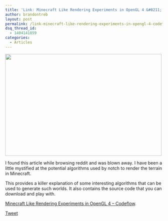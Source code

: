 ```yaml
---
title: 'Link: Minecraft Like Rendering Experiments in OpenGL 4 &#8211; Codeflow'
author: brandontreb
layout: post
permalink: /link-minecraft-like-rendering-experiments-in-opengl-4-codeflow
dsq_thread_id:
  - 1404141859
categories:
  - Articles
---
```

[<img class="alignnone size-full wp-image-1162" title="total_thumb" src="http://brandontreb.com/wp-content/uploads/2010/12/total_thumb.jpeg" alt="" width="500" height="326" />][1]

I found this article while browsing reddit and was blown away. I have been a little mystified at the potential algorithms used by notch to render the terrain in Minecraft.

This provides a killer explanation of some interesting algorithms that can be used to generate such worlds. It also contains the source code that you can download and play with.

[Minecraft Like Rendering Experiments in OpenGL 4 &#8211; Codeflow][1].

<div style="">
  <a href="http://twitter.com/share" class="twitter-share-button" data-count="horizontal" data-text="Link: Minecraft Like Rendering Experiments in OpenGL 4 - Codeflow" data-url="http://brandontreb.com/link-minecraft-like-rendering-experiments-in-opengl-4-codeflow"  data-via="brandontreb" data-related="brandontreb:">Tweet</a>
</div>

 [1]: http://codeflow.org/entries/2010/dec/09/minecraft-like-rendering-experiments-in-opengl-4/